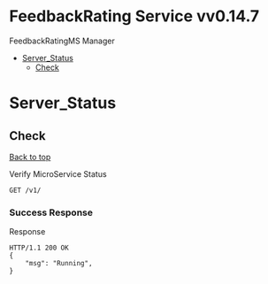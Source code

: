 <a name="top"></a>
# FeedbackRating Service vv0.14.7

FeedbackRatingMS Manager

- [Server_Status](#server_status)
	- [Check](#check)
	


# <a name='server_status'></a> Server_Status

## <a name='check'></a> Check
[Back to top](#top)

<p>Verify MicroService Status</p>

	GET /v1/





### Success Response

Response

```
HTTP/1.1 200 OK
{
	"msg": "Running",
}
```


